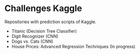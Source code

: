 # Challenges Kaggle
Repositories with prediction scripts of Kaggle.
* Titanic (Decision Tree Classifier)
* Digit Recognizer (CNN)
* Dogs vs. Cats (CNN)
* House Prices: Advanced Regression Techniques (In progress)
